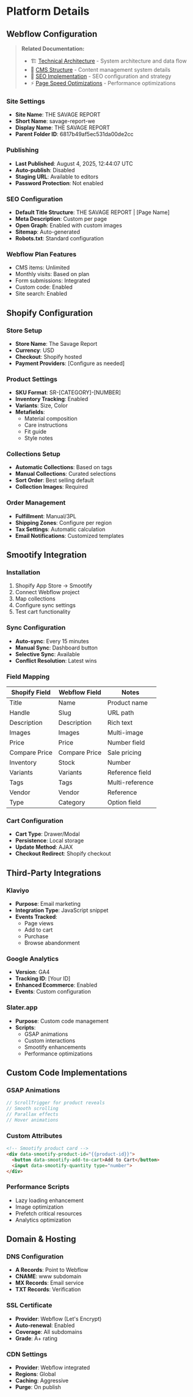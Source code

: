 # Platform Details

## Webflow Configuration

> **Related Documentation:**
> - 🏗️ [Technical Architecture](./02-technical-architecture.md) - System architecture and data flow
> - 📁 [CMS Structure](./04-cms-structure.md) - Content management system details
> - 🎯 [SEO Implementation](./05-seo-implementation.md) - SEO configuration and strategy
> - ⚡ [Page Speed Optimizations](./06-page-speed-optimization.md) - Performance optimizations

### Site Settings
- **Site Name**: THE SAVAGE REPORT
- **Short Name**: savage-report-we
- **Display Name**: THE SAVAGE REPORT
- **Parent Folder ID**: 6817b49af5ec531da00de2cc

### Publishing
- **Last Published**: August 4, 2025, 12:44:07 UTC
- **Auto-publish**: Disabled
- **Staging URL**: Available to editors
- **Password Protection**: Not enabled

### SEO Configuration
- **Default Title Structure**: THE SAVAGE REPORT | [Page Name]
- **Meta Description**: Custom per page
- **Open Graph**: Enabled with custom images
- **Sitemap**: Auto-generated
- **Robots.txt**: Standard configuration

### Webflow Plan Features
- CMS items: Unlimited
- Monthly visits: Based on plan
- Form submissions: Integrated
- Custom code: Enabled
- Site search: Enabled

## Shopify Configuration

### Store Setup
- **Store Name**: The Savage Report
- **Currency**: USD
- **Checkout**: Shopify hosted
- **Payment Providers**: [Configure as needed]

### Product Settings
- **SKU Format**: SR-[CATEGORY]-[NUMBER]
- **Inventory Tracking**: Enabled
- **Variants**: Size, Color
- **Metafields**: 
  - Material composition
  - Care instructions
  - Fit guide
  - Style notes

### Collections Setup
- **Automatic Collections**: Based on tags
- **Manual Collections**: Curated selections
- **Sort Order**: Best selling default
- **Collection Images**: Required

### Order Management
- **Fulfillment**: Manual/3PL
- **Shipping Zones**: Configure per region
- **Tax Settings**: Automatic calculation
- **Email Notifications**: Customized templates

## Smootify Integration

### Installation
1. Shopify App Store → Smootify
2. Connect Webflow project
3. Map collections
4. Configure sync settings
5. Test cart functionality

### Sync Configuration
- **Auto-sync**: Every 15 minutes
- **Manual Sync**: Dashboard button
- **Selective Sync**: Available
- **Conflict Resolution**: Latest wins

### Field Mapping

| Shopify Field | Webflow Field | Notes |
|--------------|---------------|-------|
| Title | Name | Product name |
| Handle | Slug | URL path |
| Description | Description | Rich text |
| Images | Images | Multi-image |
| Price | Price | Number field |
| Compare Price | Compare Price | Sale pricing |
| Inventory | Stock | Number |
| Variants | Variants | Reference field |
| Tags | Tags | Multi-reference |
| Vendor | Vendor | Reference |
| Type | Category | Option field |

### Cart Configuration
- **Cart Type**: Drawer/Modal
- **Persistence**: Local storage
- **Update Method**: AJAX
- **Checkout Redirect**: Shopify checkout

## Third-Party Integrations

### Klaviyo
- **Purpose**: Email marketing
- **Integration Type**: JavaScript snippet
- **Events Tracked**:
  - Page views
  - Add to cart
  - Purchase
  - Browse abandonment

### Google Analytics
- **Version**: GA4
- **Tracking ID**: [Your ID]
- **Enhanced Ecommerce**: Enabled
- **Events**: Custom configuration

### Slater.app
- **Purpose**: Custom code management
- **Scripts**:
  - GSAP animations
  - Custom interactions
  - Smootify enhancements
  - Performance optimizations

## Custom Code Implementations

### GSAP Animations
```javascript
// ScrollTrigger for product reveals
// Smooth scrolling
// Parallax effects
// Hover animations
```

### Custom Attributes
```html
<!-- Smootify product card -->
<div data-smootify-product-id="{{product-id}}">
  <button data-smootify-add-to-cart>Add to Cart</button>
  <input data-smootify-quantity type="number">
</div>
```

### Performance Scripts
- Lazy loading enhancement
- Image optimization
- Prefetch critical resources
- Analytics optimization

## Domain & Hosting

### DNS Configuration
- **A Records**: Point to Webflow
- **CNAME**: www subdomain
- **MX Records**: Email service
- **TXT Records**: Verification

### SSL Certificate
- **Provider**: Webflow (Let's Encrypt)
- **Auto-renewal**: Enabled
- **Coverage**: All subdomains
- **Grade**: A+ rating

### CDN Settings
- **Provider**: Webflow integrated
- **Regions**: Global
- **Caching**: Aggressive
- **Purge**: On publish